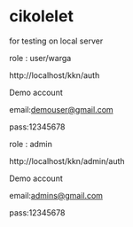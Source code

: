 # cikolelet

for testing on local server

role : user/warga

http://localhost/kkn/auth

Demo account

email:demouser@gmail.com

pass:12345678

role : admin

http://localhost/kkn/admin/auth

Demo account

email:admins@gmail.com

pass:12345678
